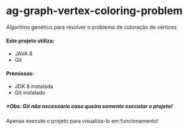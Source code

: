 # ag-graph-vertex-coloring-problem
Algoritmo genético para resolver o problema de coloração de vértices

<h4>Este projeto utiliza:</h4>
<ul>
  <li>JAVA 8</li>
  <li>Git</li>
</ul>

<h4>Premissas:</h4>
<ul>
  <li>JDK 8 instalada</li>
  <li>Git instalado</li>
</ul>

<h5>*Obs: Git não necessario caso queira somente executar o projeto!</h5>

Apenas execute o projeto para visualiza-lo em funcionamento!


